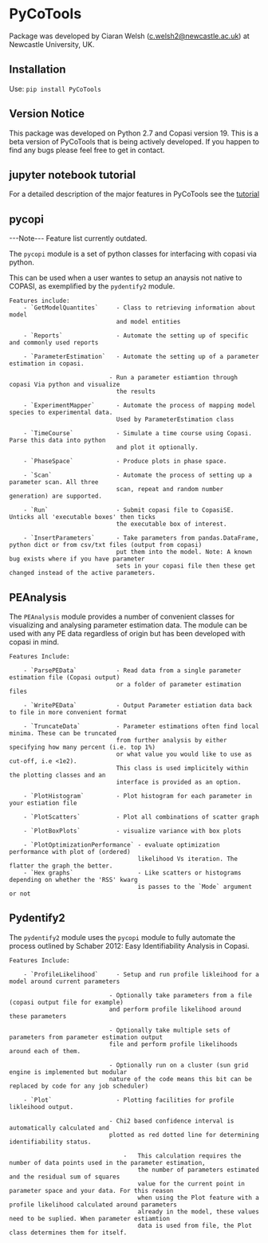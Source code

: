 # PyCoTools

Package was developed by Ciaran Welsh (c.welsh2@newcastle.ac.uk) at Newcastle University, UK. 

## Installation 
Use:
    `pip install PyCoTools` 
        
## Version Notice
        
This package was developed on Python 2.7 and Copasi version 19. This is a beta version of PyCoTools that is being actively developed. If you happen to find any bugs please feel free to get in contact. 

## jupyter notebook tutorial
For a detailed description of the major features in PyCoTools see the [tutorial](https://github.com/CiaranWelsh/PyCoTools/tree/master/PyCoTools/PyCoToolsTutorial)



## pycopi
---Note--- Feature list currently outdated. 

The `pycopi` module is a set of python classes for interfacing with copasi via python. 

This can be used when a user wantes to setup an anaysis not native to COPASI, as exemplified by the `pydentify2` module.


    Features include:
        - `GetModelQuantites`     - Class to retrieving information about model 
                                  and model entities
        
        - `Reports`               - Automate the setting up of specific and commonly used reports
        
        - `ParameterEstimation`   - Automate the setting up of a parameter estimation in copasi. 
                                
                                - Run a parameter estiamtion through copasi Via python and visualize 
                                  the results
        
        - `ExperimentMapper`      - Automate the process of mapping model species to experimental data. 
                                  Used by ParameterEstimation class
        
        - `TimeCourse`            - Simulate a time course using Copasi. Parse this data into python 
                                  and plot it optionally. 
        
        - `PhaseSpace`            - Produce plots in phase space.
        
        - `Scan`                  - Automate the process of setting up a parameter scan. All three 
                                  scan, repeat and random number generation) are supported. 
        
        - `Run`                   - Submit copasi file to CopasiSE. Unticks all 'executable boxes' then ticks 
                                  the executable box of interest. 
       
        - `InsertParameters`      - Take parameters from pandas.DataFrame, python dict or from csv/txt files (output from copasi) 
                                  put them into the model. Note: A known bug exists where if you have parameter 
                                  sets in your copasi file then these get changed instead of the active parameters. 
                                  
## PEAnalysis

The `PEAnalysis` module provides a number of convenient classes for visualizing and analysing parameter estimation data. The module can be used with any PE data regardless of origin but has been developed with copasi in  mind.
    
    Features Include:
        
        - `ParsePEData`           - Read data from a single parameter estimation file (Copasi output) 
                                  or a folder of parameter estimation files
        
        - `WritePEData`           - Output Parameter estiation data back to file in more convenient format
        
        - `TruncateData`          - Parameter estimations often find local minima. These can be truncated 
                                  from further analysis by either specifying how many percent (i.e. top 1%)
                                  or what value you would like to use as cut-off, i.e <1e2). 
                                  This class is used implicitely within the plotting classes and an 
                                  interface is provided as an option.
        
        - `PlotHistogram`         - Plot histogram for each parameter in your estiation file
        
        - `PlotScatters`          - Plot all combinations of scatter graph
        
        - `PlotBoxPlots`          - visualize variance with box plots
        
        - `PlotOptimizationPerformance` - evaluate optimization performance with plot of (ordered) 
                                        likelihood Vs iteration. The flatter the graph the better. 
        - `Hex graphs`                  - Like scatters or histograms depending on whether the 'RSS' kwarg 
                                        is passes to the `Mode` argument or not 
## Pydentify2      

The `pydentify2` module uses the `pycopi` module to fully automate the process outlined by Schaber 2012: Easy Identifiability Analysis in Copasi. 
   
    Features Include:
        
        - `ProfileLikelihood`     - Setup and run profile likleihood for a model around current parameters
                                
                                - Optionally take parameters from a file (copasi output file for example) 
                                and perform profile likelihood around these parameters
                                
                                - Optionally take multiple sets of parameters from parameter estimation output 
                                file and perform profile likelihoods around each of them. 
                                
                                - Optionally run on a cluster (sun grid engine is implemented but modular 
                                nature of the code means this bit can be replaced by code for any job scheduler)

        - `Plot`                  - Plotting facilities for profile likleihood output. 
        
                                - Chi2 based confidence interval is automatically calculated and 
                                plotted as red dotted line for determining identifiability status. 
                                    
                                    -   This calculation requires the number of data points used in the parameter estimation, 
                                        the number of parameters estimated and the residual sum of squares 
                                        value for the current point in parameter space and your data. For this reason 
                                        when using the Plot feature with a profile likelihood calculated around parameters 
                                        already in the model, these values need to be suplied. When parameter estiamtion 
                                        data is used from file, the Plot class determines them for itself. 
                                    
  


